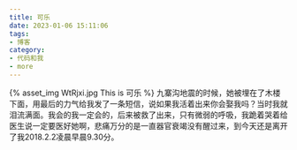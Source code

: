 ```yaml
---
title: 可乐
date: 2023-01-06 15:11:06
tags:
- 博客
category:
- 代码和我
- more
---
```

{% asset_img WtRjxi.jpg This is 可乐 %}
九寨沟地震的时候，她被埋在了木楼下面，用最后的力气给我发了一条短信，说如果我活着出来你会娶我吗？当时我就泪流满面。我会的我一定会的，后来被救了出来，只有微弱的呼吸，我跪着哭着给医生说一定要医好她啊，悲痛万分的是一直器官衰竭没有醒过来，到今天还是离开了我2018.2.2凌晨早晨9.30分。